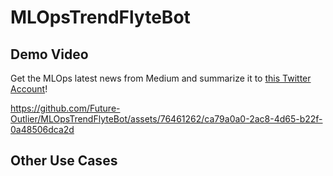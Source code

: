# MLOpsTrendFlyteBot
## Demo Video
Get the MLOps latest news from Medium and summarize it to [this Twitter Account](https://twitter.com/MLOpsTrendBot)!

https://github.com/Future-Outlier/MLOpsTrendFlyteBot/assets/76461262/ca79a0a0-2ac8-4d65-b22f-0a48506dca2d

## Other Use Cases
